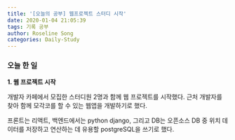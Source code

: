 ```yaml
---
title: '[오늘의 공부] 웹프로젝트 스터디 시작'
date: 2020-01-04 21:05:39
tags: 기록 공부
author: Roseline Song
categories: Daily-Study
---
```


### 오늘 한 일

**1. 웹 프로젝트 시작**

개발자 카페에서 모집한 스터디원 2명과 함께 웹 프로젝트를 시작했다.
근처 개발자를 찾아 함께 모각코를 할 수 있는 웹앱을 개발하기로 했다.

프론트는 리액트, 백엔드에서는 python django, 그리고 DB는 오픈소스 DB 중 위치 데이터를 저장하고 연산하는 데 유용할 postgreSQL을 쓰기로 했다.

